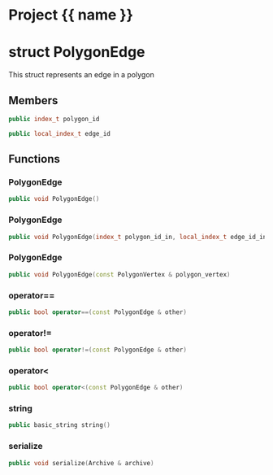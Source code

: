 <script setup>
import {useRoute} from 'vitepress'
const {path} = useRoute()
const tokens = path.split('/')
const words = tokens[2].split('-');
for (let i = 0; i < words.length; i++) {
    words[i] = words[i].charAt(0).toUpperCase() + words[i].slice(1);
    words[i] = words[i].replace('geode', 'Geode')
}
const name = words.join('-');
</script>
# Project {{ name }}

# struct PolygonEdge


 This struct represents an edge in a polygon



## Members

```cpp
public index_t polygon_id

```

```cpp
public local_index_t edge_id

```



## Functions

### PolygonEdge

```cpp
public void PolygonEdge()
```


### PolygonEdge

```cpp
public void PolygonEdge(index_t polygon_id_in, local_index_t edge_id_in)
```


### PolygonEdge

```cpp
public void PolygonEdge(const PolygonVertex & polygon_vertex)
```


### operator==

```cpp
public bool operator==(const PolygonEdge & other)
```


### operator!=

```cpp
public bool operator!=(const PolygonEdge & other)
```


### operator<

```cpp
public bool operator<(const PolygonEdge & other)
```


### string

```cpp
public basic_string string()
```


### serialize

```cpp
public void serialize(Archive & archive)
```




